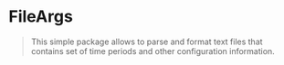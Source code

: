 # FileArgs

> This simple package allows to parse and format text files that contains set of time periods and other configuration information.


